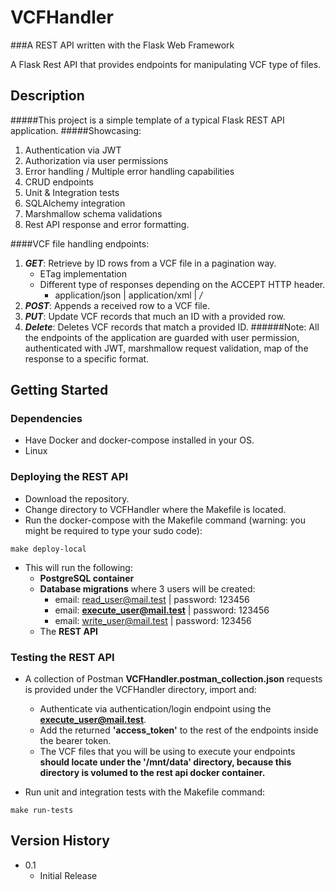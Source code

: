 # VCFHandler
###A REST API written with the Flask Web Framework

A Flask Rest API that provides endpoints for manipulating VCF type of files.

## Description

#####This project is a simple template of a typical Flask REST API application.
#####Showcasing:
1. Authentication via JWT
2. Authorization via user permissions
3. Error handling / Multiple error handling capabilities
4. CRUD endpoints
5. Unit & Integration tests
6. SQLAlchemy integration
7. Marshmallow schema validations
8. Rest API response and error formatting.

####VCF file handling endpoints:
1. ***GET***: Retrieve by ID rows from a VCF file in a pagination way.
    * ETag implementation
    * Different type of responses depending on the ACCEPT HTTP header.
      * application/json | application/xml | */*
2. ***POST***: Appends a received row to a VCF file.
3. ***PUT***: Update VCF records that much an ID with a provided row.
4. ***Delete***: Deletes VCF records that match a provided ID. 
######Note: All the endpoints of the application are guarded with user permission, authenticated with JWT, marshmallow request validation, map of the response to a specific format.
## Getting Started

### Dependencies

* Have Docker and docker-compose installed in your OS.
* Linux

### Deploying the REST API

* Download the repository.
* Change directory to VCFHandler where the Makefile is located.
* Run the docker-compose with the Makefile command (warning: you might be required to type your sudo code):
```
make deploy-local
```
* This will run the following:
    * ****PostgreSQL container****
    * ****Database migrations**** where 3 users will be created:
        * email: read_user@mail.test | password: 123456
        * email: ****execute_user@mail.test**** | password: 123456
        * email: write_user@mail.test | password: 123456
    * The ****REST API****

### Testing the REST API

* A collection of Postman ****VCFHandler.postman_collection.json**** requests is provided under the VCFHandler directory, import and:
    * Authenticate via authentication/login endpoint using the ****execute_user@mail.test****.
    * Add the returned ****'access_token'**** to the rest of the endpoints inside the bearer token.
    * The VCF files that you will be using to execute your endpoints ****should locate under the '/mnt/data' directory, because this directory is volumed to the rest api docker container.****

* Run unit and integration tests with the Makefile command: 
```
make run-tests
```

## Version History

* 0.1
    * Initial Release
